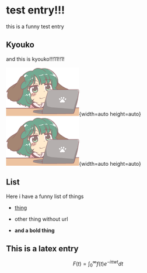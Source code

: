 # test entry!!!
this is a funny test entry

## Kyouko
and this is kyouko!!!11!!1!

![kyouko](kyouko_pc.png "Kyouko 1"){width=auto height=auto}
![kyouko](kyouko_pc.png "Kyouko 2"){width=auto height=auto}

## List
Here i have a funny list of things

- [thing](https://thing.com)

- other thing without url

- **and a bold thing**

## This is a latex entry
$$ F(t) = \int_{0}^{\infty} f(t)e^{-i \pi wt} dt$$
